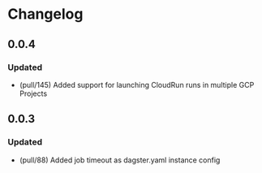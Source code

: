 # Changelog

## 0.0.4

### Updated

- (pull/145) Added support for launching CloudRun runs in multiple GCP Projects


## 0.0.3

### Updated

- (pull/88) Added job timeout as dagster.yaml instance config
